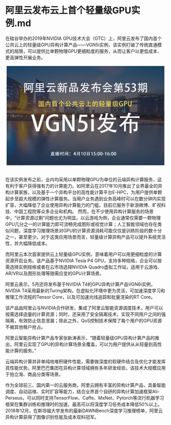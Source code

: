 # 阿里云发布云上首个轻量级GPU实例.md

在硅谷举办的2019年NVIDIA GPU技术大会（GTC）上，阿里云发布了国内首个公共云上的轻量级GPU异构计算产品——VGN5i实例，该实例打破了传统直通模式的局限，可以提供比单颗物理GPU更细粒度的服务，从而让客户以更低成本、更高弹性开展业务。

<div style="text-align:center" align="center">
<img src="/images/单颗GPU计算能力太多、太贵？阿里云发布云上首个轻量级GPU实例1.png" align="center" />
</div>
</br>


在该实例发布之前，业内均采用以单颗物理GPU为单位的云端异构计算服务，这有利于客户获得强有力的计算能力。如阿里云在2017年10月推出了业界最全的异构计算家族，以及基于一个异构平台的高性能计算平台E-HPC，为用户提供单颗起步至超大规模的弹性计算服务。当用户业务遇到业务高峰时可以在数分钟内实现扩容，大幅降低了企业使用异构计算能力的门槛，目前已服务于新浪微博、旷视科技、中国工程院等众多企业和机构。
然而，在不少使用异构计算服务的场景中，“计算资源过剩”问题也尤为明显。以云游戏为例，企业通常仅需要一颗物理GPU几分之一的计算能力即可流畅完成图形或视觉计算；人工智能领域也存在类似问题，深度学习推理场景对GPU的计算资源消耗可能仅仅是训练阶段的数十分之一，甚至更少。对于这类应用场景而言，轻量级计算异构产品可以提升系统灵活性，并大幅降低成本。

而阿里云本次首家提供云上轻量级GPU实例，意味着用户可以用更细粒度的计算资源开启业务。该产品基于NVIDIA Tesla P4 GPU，支持多种规格，企业可以按需选择实例规格或者在云市场选择NVIDIA Quadro虚拟工作站，适用于云游戏、AR/VR以及图形处理等随需应变的GPU计算场景。

阿里云表示，5月还将发布基于NVIDIA T4的GPU异构计算产品VGN6i实例，NVIDIA T4采用最新的Turing架构，在虚拟化环境中更为灵活，可加速深度学习和推理工作流程的Tensor Core，以及可加速光线追踪和批量渲染的RT Core。

该产品由阿里云与NVIDIA合作研发，集成了阿里云智能资源调度技术，用户可以按需选择适量的计算资源；同时，还采用了安全隔离技术，实现不同用户之间的强隔离，有效防止信息泄漏；除此之外，QoS控制技术保障了每个用户的GPU资源不被其他租户抢占。

阿里云智能异构计算产品专家张新涛表示，“随着轻量级GPU异构计算产品的推出，阿里云实现了GPU的异构计算场景全覆盖，可以为用户提供从从轻量到高性能计算的服务。”

云端异构计算并非单纯地堆积硬件性能，需要做深度的软硬件结合及优化才能发挥其性能优势。阿里巴巴集团在异构计算领域拥有多年研发经验，该技术大规模应用于拍立淘、商品分类等场景。

作为全球前三、国内第一的云服务商，阿里云拥有丰富的异构计算产品，具备智能调度、自动运维、实时扩容等能力，结合业界首个自研的异构计算加速框架Ali-Perseus，可以同时支持TensorFlow、Caffe、MxNet、Pytorch等流行机器学习框架在集群训练和推理时的加速，最高可以将深度学习任务成本降低50%以上。
2018年12月，在斯坦福大学发布的最新DAWNBench深度学习推理榜单，阿里云异构计算获得了图像识别性能及成本双料冠军。
